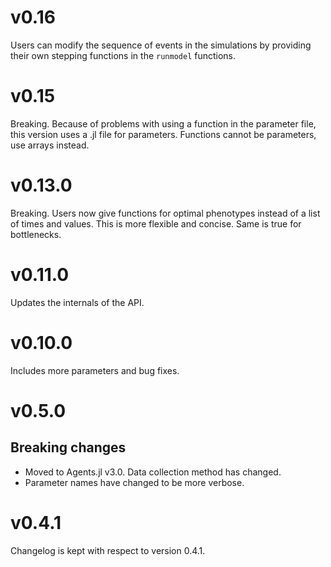 # v0.16

Users can modify the sequence of events in the simulations by providing their own stepping functions in the `runmodel` functions.

# v0.15

Breaking. Because of problems with using a function in the parameter file, this version uses a .jl file for parameters. Functions cannot be parameters, use arrays instead.

# v0.13.0

Breaking. Users now give functions for optimal phenotypes instead of a list of times and values. This is more flexible and concise. Same is true for bottlenecks.

# v0.11.0

Updates the internals of the API.

# v0.10.0

Includes more parameters and bug fixes.

# v0.5.0

## Breaking changes

* Moved to Agents.jl v3.0. Data collection method has changed.
* Parameter names have changed to be more verbose.

# v0.4.1

Changelog is kept with respect to version 0.4.1.
